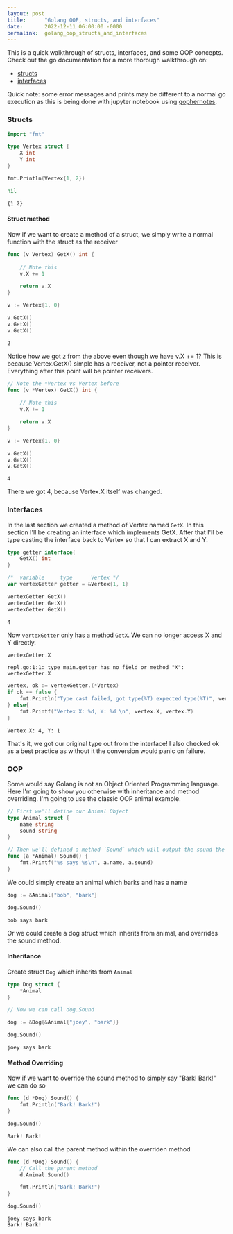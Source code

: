 ```yaml
---
layout: post
title:      "Golang OOP, structs, and interfaces"
date:       2022-12-11 06:00:00 -0000
permalink:  golang_oop_structs_and_interfaces
---
```


This is a quick walkthrough of structs, interfaces, and some OOP concepts.  Check out the go documentation for a more thorough walkthrough on:
- [structs](https://go.dev/tour/moretypes/2)
- [interfaces](https://go.dev/tour/methods/9)

Quick note: some error messages and prints may be different to a normal go execution as this is being done with jupyter notebook using [gophernotes](https://github.com/gopherdata/gophernotes).

### Structs


```go
import "fmt"

type Vertex struct {
	X int
	Y int
}

fmt.Println(Vertex{1, 2})

nil
```

    {1 2}


#### Struct method

Now if we want to create a method of a struct, we simply write a normal function with the struct as the receiver


```go
func (v Vertex) GetX() int {
    
    // Note this
    v.X += 1

    return v.X
}

v := Vertex{1, 0}

v.GetX()
v.GetX()
v.GetX()
```




    2



Notice how we got `2` from the above even though we have v.X += 1?  This is because Vertex.GetX() simple has a receiver, not a pointer receiver.  Everything after this point will be pointer receivers.


```go
// Note the *Vertex vs Vertex before
func (v *Vertex) GetX() int {
    
    // Note this
    v.X += 1

    return v.X
}

v := Vertex{1, 0}

v.GetX()
v.GetX()
v.GetX()
```




    4



There we got 4, because Vertex.X itself was changed.

### Interfaces


In the last section we created a method of Vertex named `GetX`.  In this section I'll be creating an interface which implements GetX.  After that I'll be type casting the interface back to Vertex so that I can extract X and Y.


```go
type getter interface{
    GetX() int
}

/*  variable     type      Vertex */
var vertexGetter getter = &Vertex{1, 1}

vertexGetter.GetX()
vertexGetter.GetX()
vertexGetter.GetX()
```




    4



Now `vertexGetter` only has a method `GetX`.  We can no longer access X and Y directly.


```go
vertexGetter.X
```


    repl.go:1:1: type main.getter has no field or method "X": vertexGetter.X



```go
vertex, ok := vertexGetter.(*Vertex)
if ok == false {
    fmt.Println("Type cast failed, got type(%T) expected type(%T)", vertexGetter, new(Vertex))
} else{
    fmt.Printf("Vertex X: %d, Y: %d \n", vertex.X, vertex.Y)
}
```

    Vertex X: 4, Y: 1 


That's it, we got our original type out from the interface!  I also checked ok as a best practice as without it the conversion would panic on failure.

### OOP

Some would say Golang is not an Object Oriented Programming language.  Here I'm going to show you otherwise with inheritance and method overriding.  I'm going to use the classic OOP animal example.


```go
// First we'll define our Animal Object
type Animal struct {
	name string
    sound string
}

// Then we'll defined a method `Sound` which will output the sound the animal makes
func (a *Animal) Sound() {
    fmt.Printf("%s says %s\n", a.name, a.sound)
}
```

We could simply create an animal which barks and has a name


```go
dog := &Animal{"bob", "bark"}

dog.Sound()
```

    bob says bark


Or we could create a dog struct which inherits from animal, and overrides the sound method.

#### Inheritance

Create struct `Dog` which inherits from `Animal`


```go
type Dog struct {
    *Animal
}
```


```go
// Now we can call dog.Sound

dog := &Dog{&Animal{"joey", "bark"}}

dog.Sound()
```

    joey says bark


#### Method Overriding

Now if we want to override the sound method to simply say "Bark! Bark!" we can do so


```go
func (d *Dog) Sound() {
    fmt.Println("Bark! Bark!")
}

dog.Sound()
```

    Bark! Bark!


We can also call the parent method within the overriden method


```go
func (d *Dog) Sound() {
    // Call the parent method
    d.Animal.Sound()

    fmt.Println("Bark! Bark!")
}

dog.Sound()
```

    joey says bark
    Bark! Bark!


 

